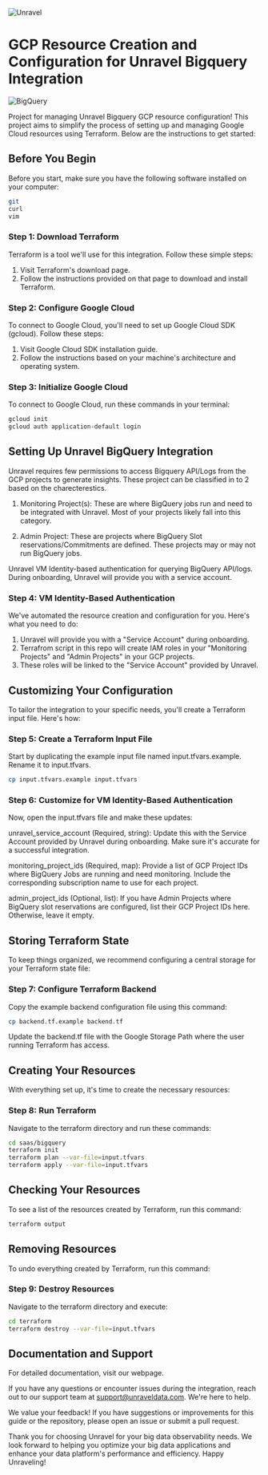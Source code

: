 ![Unravel](https://www.unraveldata.com/wp-content/themes/unravel-child/src/images/unLogo.svg)  
# GCP Resource Creation and Configuration for Unravel Bigquery Integration
![BigQuery](https://cdn.holistics.io/landing/databases/bigquery.png)

Project for managing Unravel Bigquery GCP resource configuration! This project aims to simplify the process of setting up and managing Google Cloud resources using Terraform. Below are the instructions to get started:

## Before You Begin
Before you start, make sure you have the following software installed on your computer:
```bash
git
curl
vim
```

### Step 1: Download Terraform
Terraform is a tool we'll use for this integration. Follow these simple steps:

1. Visit Terraform's download page.
2. Follow the instructions provided on that page to download and install Terraform.
 
### Step 2: Configure Google Cloud
To connect to Google Cloud, you'll need to set up Google Cloud SDK (gcloud). Follow these steps:

1. Visit Google Cloud SDK installation guide.
2. Follow the instructions based on your machine's architecture and operating system.

### Step 3: Initialize Google Cloud
To connect to Google Cloud, run these commands in your terminal:

```bash
gcloud init
gcloud auth application-default login
```

## Setting Up Unravel BigQuery Integration
Unravel requires few permissions to access Bigquery API/Logs from the GCP projects to generate insights. These project can be classified in to 2 based on the charecterestics.

1. Monitoring Project(s): These are where BigQuery jobs run and need to be integrated with Unravel. Most of your projects likely fall into this category.

2. Admin Project: These are projects where BigQuery Slot reservations/Commitments are defined. These projects may or may not run BigQuery jobs.

Unravel VM Identity-based authentication  for querying BigQuery API/logs. During onboarding, Unravel will provide you with a service account.

### Step 4: VM Identity-Based Authentication
We've automated the resource creation and configuration for you. Here's what you need to do:

1. Unravel will provide you with a "Service Account" during onboarding.
2. Terrafrom script in this repo will create IAM roles in your "Monitoring Projects" and "Admin Projects" in your GCP projects.
3. These roles will be linked to the "Service Account" provided by Unravel.

## Customizing Your Configuration
To tailor the integration to your specific needs, you'll create a Terraform input file. Here's how:

### Step 5: Create a Terraform Input File
Start by duplicating the example input file named input.tfvars.example. Rename it to input.tfvars.

```bash
cp input.tfvars.example input.tfvars
```

### Step 6: Customize for VM Identity-Based Authentication
Now, open the input.tfvars file and make these updates:

unravel_service_account (Required, string): Update this with the Service Account provided by Unravel during onboarding. Make sure it's accurate for a successful integration.

monitoring_project_ids (Required, map): Provide a list of GCP Project IDs where BigQuery Jobs are running and need monitoring. Include the corresponding subscription name to use for each project.

admin_project_ids (Optional, list): If you have Admin Projects where BigQuery slot reservations are configured, list their GCP Project IDs here. Otherwise, leave it empty.

## Storing Terraform State
To keep things organized, we recommend configuring a central storage for your Terraform state file:

### Step 7: Configure Terraform Backend
Copy the example backend configuration file using this command:

```bash
cp backend.tf.example backend.tf
```

Update the backend.tf file with the Google Storage Path where the user running Terraform has access. 

## Creating Your Resources
With everything set up, it's time to create the necessary resources:

### Step 8: Run Terraform
Navigate to the terraform directory and run these commands:

```bash
cd saas/bigquery
terraform init
terraform plan --var-file=input.tfvars
terraform apply --var-file=input.tfvars
```

## Checking Your Resources
To see a list of the resources created by Terraform, run this command:

```bash
terraform output
```

## Removing Resources
To undo everything created by Terraform, run this command:

### Step 9: Destroy Resources
Navigate to the terraform directory and execute:

```bash
cd terraform
terraform destroy --var-file=input.tfvars
```

## Documentation and Support
For detailed documentation, visit our webpage.

If you have any questions or encounter issues during the integration, reach out to our support team at support@unraveldata.com. We're here to help.

We value your feedback! If you have suggestions or improvements for this guide or the repository, please open an issue or submit a pull request.

Thank you for choosing Unravel for your big data observability needs. We look forward to helping you optimize your big data applications and enhance your data platform's performance and efficiency. Happy Unraveling!



